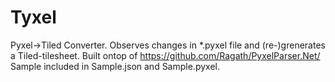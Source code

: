 # Tyxel
Pyxel->Tiled Converter. Observes changes in *.pyxel file and (re-)grenerates a Tiled-tilesheet. Built ontop of https://github.com/Ragath/PyxelParser.Net/
Sample included in Sample.json and Sample.pyxel.
